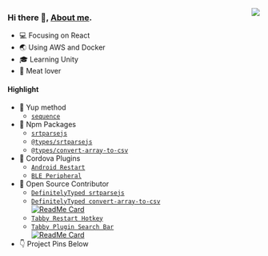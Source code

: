 [<img align="right" src="https://github-readme-stats.vercel.app/api?username=Qiming-Liu&bg_color=30,e96443,904e95&title_color=fff&text_color=fff&show_icons=true&icon_color=feda77" />](https://qiming-liu.github.io/)  

### Hi there 👋, [About me](https://qiming-liu.github.io/).  

- :computer: Focusing on React  
- :earth_asia: Using AWS and Docker  
- :mortar_board: Learning Unity  
- :meat_on_bone: Meat lover  

#### Highlight

- :page_with_curl: Yup method
    - [`sequence`](https://github.com/jquense/yup/issues/851#issuecomment-1049705180)
- :ledger: Npm Packages  
    - [`srtparsejs`](https://www.npmjs.com/package/srtparsejs)  
    - [`@types/srtparsejs`](https://www.npmjs.com/package/@types/srtparsejs)  
    - [`@types/convert-array-to-csv`](https://www.npmjs.com/package/@types/convert-array-to-csv)  
- :electric_plug: Cordova Plugins  
    - [`Android Restart`](https://github.com/Qiming-Liu/cordova-plugin-android-restart)  
    - [`BLE Peripheral`](https://github.com/Qiming-Liu/cordova-plugin-ble-peripheral-fix)   
- :hammer: Open Source Contributor  
    - [`DefinitelyTyped srtparsejs`](https://github.com/DefinitelyTyped/DefinitelyTyped/pull/61155)   
    - [`DefinitelyTyped convert-array-to-csv`](https://github.com/DefinitelyTyped/DefinitelyTyped/pull/61079)   
            [![ReadMe Card](https://github-readme-stats.vercel.app/api/pin/?username=DefinitelyTyped&repo=DefinitelyTyped&theme=dark)](https://github.com/DefinitelyTyped/DefinitelyTyped/commits?author=Qiming-Liu)
    - [`Tabby Restart Hotkey`](https://github.com/Eugeny/tabby/pull/6709)   
    - [`Tabby Plugin Search Bar`](https://github.com/Eugeny/tabby/pull/6713)   
            [![ReadMe Card](https://github-readme-stats.vercel.app/api/pin/?username=Eugeny&repo=tabby&theme=dark)](https://github.com/Eugeny/tabby/commits?author=Qiming-Liu)
- :point_down: Project Pins Below   

